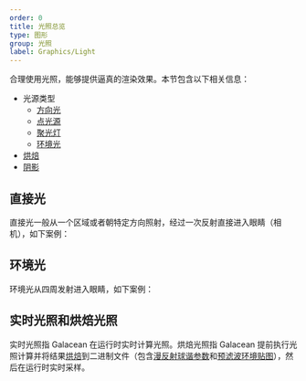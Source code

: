 ```yaml
---
order: 0
title: 光照总览
type: 图形
group: 光照
label: Graphics/Light
---
```


合理使用光照，能够提供逼真的渲染效果。本节包含以下相关信息：

- 光源类型
  - [方向光](${docs}graphics-light-directional)
  - [点光源](${docs}graphics-light-point)
  - [聚光灯](${docs}graphics-light-spot)
  - [环境光](${docs}graphics-light-ambient)
- [烘焙](${docs}graphics-light-bake)
- [阴影](${docs}graphics-light-shadow)

## 直接光

直接光一般从一个区域或者朝特定方向照射，经过一次反射直接进入眼睛（相机），如下案例：

<playground src="light-type.ts"></playground>

## 环境光

环境光从四周发射进入眼睛，如下案例：

<playground src="ambient-light.ts"></playground>

## 实时光照和烘焙光照

实时光照指 Galacean 在运行时实时计算光照。烘焙光照指 Galacean 提前执行光照计算并将结果[烘焙](${docs}graphics-light-bake)到二进制文件（包含[漫反射球谐参数](https://www.wikiwand.com/zh-hans/%E7%90%83%E8%B0%90%E5%87%BD%E6%95%B0)和[预滤波环境贴图](https://learnopengl-cn.github.io/07%20PBR/03%20IBL/02%20Specular%20IBL/)），然后在运行时实时采样。
